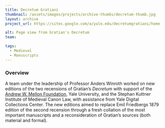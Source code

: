 ```yaml
---
title: Decretum Gratiani
thumbnail: /assets/images/projects/archive-thumbs/decretum-thumb.jpg
layout: archive
project_url: https://sites.google.com/a/yale.edu/decretumgratiani/home

alt: Page view from Gratian's Decretum 
team:

tags:
  - Medieval
  - Manuscripts
---
```


### Overview

A team under the leadership of Professor Anders Winroth worked on new editions of the two recensions of Gratian’s *Decretum* with support of the <a href='https://news.yale.edu/2012/12/10/mellon-grant-yale-helps-scholars-create-new-digital-tools-study-medieval-manuscripts' target='_blank'>Andrew W. Mellon Foundation</a>, Yale University, and the Stephan Kuttner Institute of Medieval Canon Law, with assistance from Yale Digital Collections Center. The new editions aimed to replace Emil Friedbergs 1879 edition of the second recension through a fresh collation of the most important manuscripts and a reconsideration of Gratian’s sources (both material and formal).